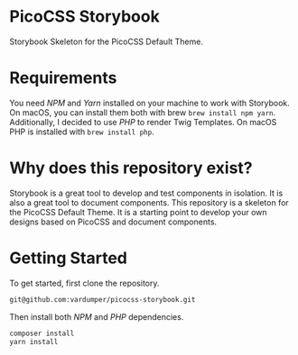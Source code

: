 # PicoCSS Storybook

Storybook Skeleton for the PicoCSS Default Theme.

# Requirements

You need _NPM_ and _Yarn_ installed on your machine to work with Storybook. On macOS, you can install them both with brew `brew install npm yarn`.
Additionally, I decided to use _PHP_ to render Twig Templates. On macOS PHP is installed with `brew install php`.

# Why does this repository exist?

Storybook is a great tool to develop and test components in isolation. It is also a great tool to document components. This repository is a skeleton for the PicoCSS Default Theme. It is a starting point to develop your own designs based on PicoCSS and document components.

# Getting Started

To get started, first clone the repository.

```bash
git@github.com:vardumper/picocss-storybook.git
```

Then install both _NPM_ and _PHP_ dependencies.

```bash
composer install
yarn install
```
